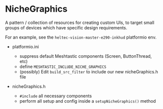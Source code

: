 # NicheGraphics

A pattern / collection of resources for creating custom UIs, to target small groups of devices which have specific design requirements.

For an example, see the `heltec-vision-master-e290-inkhud` platformio env.

- platformio.ini
  - suppress default Meshtastic components (Screen, ButtonThread, etc)
  - define `MESHTASTIC_INCLUDE_NICHE_GRAPHICS`
  - (possibly) Edit `build_src_filter` to include our new nicheGraphics.h file

- nicheGraphics.h
  - `#include` all necessary components
  - perform all setup and config inside a `setupNicheGraphics()` method
